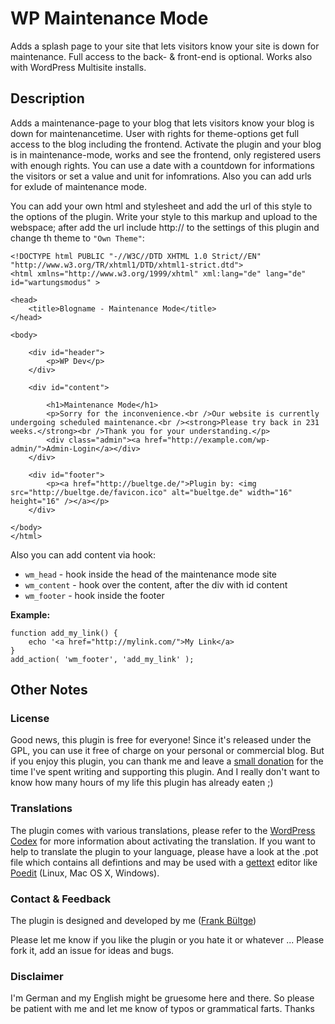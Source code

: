 # WP Maintenance Mode

Adds a splash page to your site that lets visitors know your site is down for maintenance. Full access to the back- & front-end is optional. Works also with WordPress Multisite installs.

## Description
Adds a maintenance-page to your blog that lets visitors know your blog is down for maintenancetime. User with rights for theme-options get full access to the blog including the frontend.
Activate the plugin and your blog is in maintenance-mode, works and see the frontend, only registered users with enough rights. You can use a date with a countdown for informations the visitors or set a value and unit for infomrations.
Also you can add urls for exlude of maintenance mode.

You can add your own html and stylesheet and add the url of this style to the options of the plugin. Write your style to this markup and upload to the webspace; after add the url include http:// to the settings of this plugin and change th theme to `"Own Theme"`:

	
	<!DOCTYPE html PUBLIC "-//W3C//DTD XHTML 1.0 Strict//EN"
	"http://www.w3.org/TR/xhtml1/DTD/xhtml1-strict.dtd">
	<html xmlns="http://www.w3.org/1999/xhtml" xml:lang="de" lang="de" id="wartungsmodus" >
	
	<head>
		<title>Blogname - Maintenance Mode</title>
	</head>
	
	<body>
		
		<div id="header">
			<p>WP Dev</p>
		</div>
		
		<div id="content">
		
			<h1>Maintenance Mode</h1>
			<p>Sorry for the inconvenience.<br />Our website is currently undergoing scheduled maintenance.<br /><strong>Please try back in 231 weeks.</strong><br />Thank you for your understanding.</p>
			<div class="admin"><a href="http://example.com/wp-admin/">Admin-Login</a></div>
		</div>
		
		<div id="footer">
			<p><a href="http://bueltge.de/">Plugin by: <img src="http://bueltge.de/favicon.ico" alt="bueltge.de" width="16" height="16" /></a></p>
		</div>
		
	</body>
	</html>
	

Also you can add content via hook:

 * `wm_head` - hook inside the head of the maintenance mode site
 * `wm_content` - hook over the content, after the div with id content
 * `wm_footer` - hook inside the footer


**Example:**
	
	function add_my_link() {
		echo '<a href="http://mylink.com/">My Link</a>
	}
	add_action( 'wm_footer', 'add_my_link' );

## Other Notes
### License
Good news, this plugin is free for everyone! Since it's released under the GPL, you can use it free of charge on your personal or commercial blog. But if you enjoy this plugin, you can thank me and leave a [small donation](http://bueltge.de/wunschliste/ "Wishliste and Donate") for the time I've spent writing and supporting this plugin. And I really don't want to know how many hours of my life this plugin has already eaten ;)

### Translations
The plugin comes with various translations, please refer to the [WordPress Codex](http://codex.wordpress.org/Installing_WordPress_in_Your_Language "Installing WordPress in Your Language") for more information about activating the translation. If you want to help to translate the plugin to your language, please have a look at the .pot file which contains all defintions and may be used with a [gettext](http://www.gnu.org/software/gettext/) editor like [Poedit](http://www.poedit.net/) (Linux, Mac OS X, Windows).

### Contact & Feedback
The plugin is designed and developed by me ([Frank Bültge](http://bueltge.de))

Please let me know if you like the plugin or you hate it or whatever ... Please fork it, add an issue for ideas and bugs.

### Disclaimer
I'm German and my English might be gruesome here and there. So please be patient with me and let me know of typos or grammatical farts. Thanks
